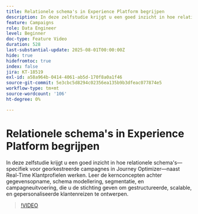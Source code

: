 ```yaml
---
title: Relationele schema's in Experience Platform begrijpen
description: In deze zelfstudie krijgt u een goed inzicht in hoe relationele schema's—specifiek voor georkestreerde campagnes in Journey Optimizer—naast Real-Time Klantprofielen werken. Leer de kernconcepten achter gegevensopname, schema modellering, segmentatie, en campagneuitvoering, die u de stichting geven om gestructureerde, scalable, en gepersonaliseerde klantenreizen te ontwerpen.
feature: Campaigns
role: Data Engineer
level: Beginner
doc-type: Feature Video
duration: 528
last-substantial-update: 2025-08-01T00:00:00Z
hide: true
hidefromtoc: true
index: false
jira: KT-18519
exl-id: a58a964b-0414-4061-ab5d-170f8a0a1f46
source-git-commit: 5e3cbc5d8294c02356ea135b9b3dfeac077874e5
workflow-type: tm+mt
source-wordcount: '106'
ht-degree: 0%

---
```


# Relationele schema&#39;s in Experience Platform begrijpen

In deze zelfstudie krijgt u een goed inzicht in hoe relationele schema&#39;s—specifiek voor georkestreerde campagnes in Journey Optimizer—naast Real-Time Klantprofielen werken. Leer de kernconcepten achter gegevensopname, schema modellering, segmentatie, en campagneuitvoering, die u de stichting geven om gestructureerde, scalable, en gepersonaliseerde klantenreizen te ontwerpen.

>[!VIDEO](https://video.tv.adobe.com/v/3470214/?learn=on&enablevpops)
